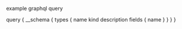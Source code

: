 example graphql query

query {
  __schema {
    types {
      name
      kind
      description
      fields {
        name
      }
    }
  }
}